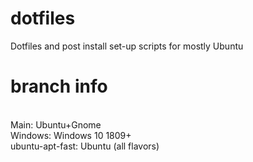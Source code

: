 # dotfiles
Dotfiles and post install set-up scripts for mostly Ubuntu

<h1/>branch info</h1><br>
Main:             Ubuntu+Gnome <br>
Windows:          Windows 10 1809+ <br>
ubuntu-apt-fast:  Ubuntu (all flavors) <br>

